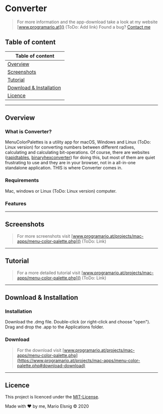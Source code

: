 # Converter

> For more information and the app-download take a look at my website [www.programario.at]() (ToDo: Add link)
Found a bug? [Contact me](https://www.programario.at/#contact) 

## Table of content
| Table of content  |
| -- |
| [Overview](#overview) |
| [Screenshots](#screenshots) |
| [Tutorial](#tutorial) |
| [Download & Installation](#download--installation) |
| [Licence](#licence) |

<hr>

## Overview
### What is Converter?
MenuColorPalettes is a utility app for macOS, Windows and Linux (ToDo: Linux version) for converting numbers between different radixes, calculating and calculating bit-operations. Of course, there are websites ([rapidtables](https://www.rapidtables.com/convert/number/hex-to-binary.html), [binaryhexconverter](https://www.binaryhexconverter.com/hex-to-binary-converter)) for doing this, but most of them are quiet frustrating to use and they are in your browser, not in a all-in-one standalone application. THIS is where Converter comes in.

### Requirements
Mac, windows or Linux (ToDo: Linux version) computer.

### Features

<hr>

## Screenshots
> For more screenshots visit [www.programario.at/projects/mac-apps/menu-color-palette.php]() (ToDo: Link)

<hr>

## Tutorial
> For a more detailed tutorial visit [www.programario.at/projects/mac-apps/menu-color-palette.php]() (ToDo: Link)


<hr>

## Download & Installation
### Installation
Download the .dmg file. Double-click (or right-click and choose "open"). Drag and drop the .app to the Applications folder.

### Download
> For the download visit  [www.programario.at/projects/mac-apps/menu-color-palette.php](https://www.programario.at/projects/mac-apps/menu-color-palette.php#download-download)

<hr>

## Licence
This project is licenced under the [MIT-License](https://choosealicense.com/licenses/mit/).

Made with ❤️ by me, Mario Elsnig © 2020
